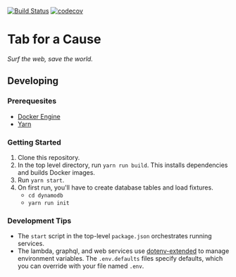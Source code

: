 [![Build Status](https://travis-ci.org/gladly-team/tab.svg?branch=master)](https://travis-ci.org/gladly-team/tab)
[![codecov](https://codecov.io/gh/gladly-team/tab/branch/master/graph/badge.svg)](https://codecov.io/gh/gladly-team/tab)
# Tab for a Cause
*Surf the web, save the world.*

## Developing

### Prerequesites
* [Docker Engine](https://docs.docker.com/engine/installation/)
* [Yarn](https://yarnpkg.com/en/)

### Getting Started

1. Clone this repository.
2. In the top level directory, run `yarn run build`. This installs dependencies and builds Docker images.
3. Run `yarn start`.
4. On first run, you'll have to create database tables and load fixtures.
    * `cd dynamodb`
    * `yarn run init`

### Development Tips

* The `start` script in the top-level `package.json` orchestrates running services.
* The lambda, graphql, and web services use [dotenv-extended](https://www.npmjs.com/package/dotenv-extended) to manage environment variables. The `.env.defaults` files specify defaults, which you can override with your file named `.env`.
